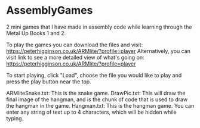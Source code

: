 # AssemblyGames
2 mini games that I have made in assembly code while learning through the Metal Up Books 1 and 2.

To play the games you can download the files and visit: https://peterhigginson.co.uk/ARMlite/?profile=player
Alternatively, you can visit link to see a more detailed view of what's going on: https://peterhigginson.co.uk/ARMlite/?profile=player

To start playing, click "Load", choose the file you would like to play and press the play button near the top.

ARMliteSnake.txt: This is the snake game.
DrawPic.txt: This will draw the final image of the hangman, and is the chunk of code that is used to draw the hangman in the game.
Hangman.txt: This is the hangman game. You can enter any string of text up to 4 characters, which will be hidden while typing.
